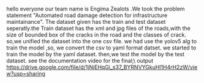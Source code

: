 hello everyone 
our team name is Engima Zealots .We took the problem statement "Automated road damage detection for infrastructure maintainance".
The dataset given has the train and test dataset seperatly.the Train dataset has the xml and jpg files of the roads,with the size of bounded box of the cracks in the road and the classes of crack.
so,we unified the dataset into the one csv file.
we had use the yolov5 alg to train the model ,so, we convert the csv to yaml format datset.
we started to train the model by the yaml dataset.
then,we test the model by the test dataset.
see the documentation video  for the final;\ output
https://drive.google.com/file/d/1jNjEHqGi_s37_BYRNVYGkuHl1H4rH2zW/view?usp=sharing
